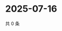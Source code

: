 # 2025-07-16

共 0 条

<!-- BEGIN ZHIHUVIDEO -->
<!-- 最后更新时间 Wed Jul 16 2025 21:31:41 GMT+0800 (China Standard Time) -->

<!-- END ZHIHUVIDEO -->
